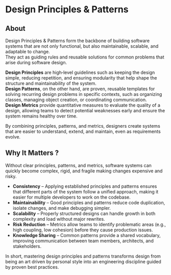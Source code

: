# Design Principles & Patterns

## About

Design Principles & Patterns form the backbone of building software systems that are not only functional, but also maintainable, scalable, and adaptable to change.\
They act as guiding rules and reusable solutions for common problems that arise during software design.

**Design Principles** are high‑level guidelines such as keeping the design simple, reducing repetition, and ensuring modularity that help shape the structure and maintainability of the system.\
**Design Patterns**, on the other hand, are proven, reusable templates for solving recurring design problems in specific contexts, such as organizing classes, managing object creation, or coordinating communication.\
**Design Metrics** provide quantitative measures to evaluate the quality of a design, allowing teams to detect potential weaknesses early and ensure the system remains healthy over time.

By combining principles, patterns, and metrics, designers create systems that are easier to understand, extend, and maintain, even as requirements evolve.

## Why It Matters ?

Without clear principles, patterns, and metrics, software systems can quickly become complex, rigid, and fragile making changes expensive and risky.

* **Consistency** – Applying established principles and patterns ensures that different parts of the system follow a unified approach, making it easier for multiple developers to work on the codebase.
* **Maintainability** – Good principles and patterns reduce code duplication, isolate changes, and make debugging simpler.
* **Scalability** – Properly structured designs can handle growth in both complexity and load without major rewrites.
* **Risk Reduction** – Metrics allow teams to identify problematic areas (e.g., high coupling, low cohesion) before they cause production issues.
* **Knowledge Sharing** – Common patterns provide a shared vocabulary, improving communication between team members, architects, and stakeholders.

In short, mastering design principles and patterns transforms design from being an art driven by personal style into an engineering discipline guided by proven best practices.
